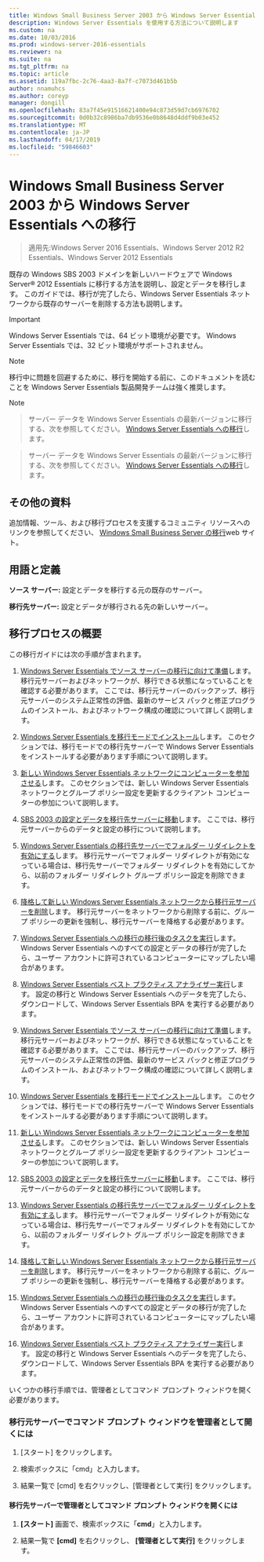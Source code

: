 ```yaml
---
title: Windows Small Business Server 2003 から Windows Server Essentials への移行
description: Windows Server Essentials を使用する方法について説明します
ms.custom: na
ms.date: 10/03/2016
ms.prod: windows-server-2016-essentials
ms.reviewer: na
ms.suite: na
ms.tgt_pltfrm: na
ms.topic: article
ms.assetid: 119a7fbc-2c76-4aa3-8a7f-c7073d461b5b
author: nnamuhcs
ms.author: coreyp
manager: dongill
ms.openlocfilehash: 83a7f45e91516621400e94c873d59d7cb6976702
ms.sourcegitcommit: 0d0b32c8986ba7db9536e0b8648d4ddf9b03e452
ms.translationtype: MT
ms.contentlocale: ja-JP
ms.lasthandoff: 04/17/2019
ms.locfileid: "59846603"
---
```

# <a name="migrate-windows-small-business-server-2003-to-windows-server-essentials"></a>Windows Small Business Server 2003 から Windows Server Essentials への移行

>適用先:Windows Server 2016 Essentials、Windows Server 2012 R2 Essentials、Windows Server 2012 Essentials

既存の Windows SBS 2003 ドメインを新しいハードウェアで Windows Server® 2012 Essentials に移行する方法を説明し、設定とデータを移行します。 このガイドでは、移行が完了したら、Windows Server Essentials ネットワークから既存のサーバーを削除する方法も説明します。  
  
> [!IMPORTANT]
>   Windows Server Essentials では、64 ビット環境が必要です。  Windows Server Essentials では、32 ビット環境がサポートされません。  
  
> [!NOTE]
>  移行中に問題を回避するために、移行を開始する前に、このドキュメントを読むことを Windows Server Essentials 製品開発チームは強く推奨します。  
  
> [!NOTE]

>  サーバー データを Windows Server Essentials の最新バージョンに移行する、次を参照してください。 [Windows Server Essentials への移行](Migrate-from-Previous-Versions-to-Windows-Server-Essentials-or-Windows-Server-Essentials-Experience.md)します。  

>  サーバー データを Windows Server Essentials の最新バージョンに移行する、次を参照してください。 [Windows Server Essentials への移行](../migrate/Migrate-from-Previous-Versions-to-Windows-Server-Essentials-or-Windows-Server-Essentials-Experience.md)します。  

  
## <a name="additional-resources"></a>その他の資料  
 追加情報、ツール、および移行プロセスを支援するコミュニティ リソースへのリンクを参照してください、 [Windows Small Business Server の移行](https://go.microsoft.com/fwlink/?LinkId=217520)web サイト。  
  
## <a name="terms-and-definitions"></a>用語と定義  
 **ソース サーバー:** 設定とデータを移行する元の既存のサーバー。  
  
 **移行先サーバー:** 設定とデータが移行される先の新しいサーバー。  
  
## <a name="migration-process-summary"></a>移行プロセスの概要  
 この移行ガイドには次の手順が含まれます。  
  

1.  [Windows Server Essentials でソース サーバーの移行に向けて準備](Prepare-your-Source-Server-for-Windows-Server-Essentials-migration.md)します。  移行元サーバーおよびネットワークが、移行できる状態になっていることを確認する必要があります。 ここでは、移行元サーバーのバックアップ、移行元サーバーのシステム正常性の評価、最新のサービス パックと修正プログラムのインストール、およびネットワーク構成の確認について詳しく説明します。  
  
2.  [Windows Server Essentials を移行モードでインストール](Install-Windows-Server-Essentials-in-migration-mode.md)します。  このセクションでは、移行モードでの移行先サーバーで Windows Server Essentials をインストールする必要があります手順について説明します。  
  
3.  [新しい Windows Server Essentials ネットワークにコンピューターを参加させる](Join-computers-to-the-new-Windows-Server-Essentials-network.md)します。  このセクションでは、新しい Windows Server Essentials ネットワークとグループ ポリシー設定を更新するクライアント コンピューターの参加について説明します。  
  
4.  [SBS 2003 の設定とデータを移行先サーバーに移動](Move-Windows-SBS-2003-settings-and-data-to-the-Destination-Server-for-Windows-Server-Essentials-migration.md)します。  ここでは、移行元サーバーからのデータと設定の移行について説明します。  
  
5.  [Windows Server Essentials の移行先サーバーでフォルダー リダイレクトを有効にする](Enable-folder-redirection-on-the-Windows-Server-Essentials-Destination-Server.md)します。  移行元サーバーでフォルダー リダイレクトが有効になっている場合は、移行先サーバーでフォルダー リダイレクトを有効にしてから、以前のフォルダー リダイレクト グループ ポリシー設定を削除できます。  
  
6.  [降格して新しい Windows Server Essentials ネットワークから移行元サーバーを削除](Demote-and-remove-the-Source-Server-from-the-new-Windows-Server-Essentials-network.md)します。  移行元サーバーをネットワークから削除する前に、グループ ポリシーの更新を強制し、移行元サーバーを降格する必要があります。  
  
7.  [Windows Server Essentials への移行の移行後のタスクを実行](Perform-post-migration-tasks-for-Windows-Server-Essentials-migration.md)します。  Windows Server Essentials へのすべての設定とデータの移行が完了したら、ユーザー アカウントに許可されているコンピューターにマップしたい場合があります。  
  
8.  [Windows Server Essentials ベスト プラクティス アナライザー実行](Run-the-Windows-Server-Essentials-Best-Practices-Analyzer.md)します。  設定の移行と Windows Server Essentials へのデータを完了したら、ダウンロードして、Windows Server Essentials BPA を実行する必要があります。  

1.  [Windows Server Essentials でソース サーバーの移行に向けて準備](../migrate/Prepare-your-Source-Server-for-Windows-Server-Essentials-migration.md)します。  移行元サーバーおよびネットワークが、移行できる状態になっていることを確認する必要があります。 ここでは、移行元サーバーのバックアップ、移行元サーバーのシステム正常性の評価、最新のサービス パックと修正プログラムのインストール、およびネットワーク構成の確認について詳しく説明します。  
  
2.  [Windows Server Essentials を移行モードでインストール](../migrate/Install-Windows-Server-Essentials-in-migration-mode.md)します。  このセクションでは、移行モードでの移行先サーバーで Windows Server Essentials をインストールする必要があります手順について説明します。  
  
3.  [新しい Windows Server Essentials ネットワークにコンピューターを参加させる](../migrate/Join-computers-to-the-new-Windows-Server-Essentials-network.md)します。  このセクションでは、新しい Windows Server Essentials ネットワークとグループ ポリシー設定を更新するクライアント コンピューターの参加について説明します。  
  
4.  [SBS 2003 の設定とデータを移行先サーバーに移動](../migrate/Move-Windows-SBS-2003-settings-and-data-to-the-Destination-Server-for-Windows-Server-Essentials-migration.md)します。  ここでは、移行元サーバーからのデータと設定の移行について説明します。  
  
5.  [Windows Server Essentials の移行先サーバーでフォルダー リダイレクトを有効にする](../migrate/Enable-folder-redirection-on-the-Windows-Server-Essentials-Destination-Server.md)します。  移行元サーバーでフォルダー リダイレクトが有効になっている場合は、移行先サーバーでフォルダー リダイレクトを有効にしてから、以前のフォルダー リダイレクト グループ ポリシー設定を削除できます。  
  
6.  [降格して新しい Windows Server Essentials ネットワークから移行元サーバーを削除](../migrate/Demote-and-remove-the-Source-Server-from-the-new-Windows-Server-Essentials-network.md)します。  移行元サーバーをネットワークから削除する前に、グループ ポリシーの更新を強制し、移行元サーバーを降格する必要があります。  
  
7.  [Windows Server Essentials への移行の移行後のタスクを実行](../migrate/Perform-post-migration-tasks-for-Windows-Server-Essentials-migration.md)します。  Windows Server Essentials へのすべての設定とデータの移行が完了したら、ユーザー アカウントに許可されているコンピューターにマップしたい場合があります。  
  
8.  [Windows Server Essentials ベスト プラクティス アナライザー実行](../migrate/Run-the-Windows-Server-Essentials-Best-Practices-Analyzer.md)します。  設定の移行と Windows Server Essentials へのデータを完了したら、ダウンロードして、Windows Server Essentials BPA を実行する必要があります。  

  
 いくつかの移行手順では、管理者としてコマンド プロンプト ウィンドウを開く必要があります。  
  
###  <a name="BKMK_OpenACommandPromptAsAdmin"></a> 移行元サーバーでコマンド プロンプト ウィンドウを管理者として開くには  
  
1.  [スタート] をクリックします。  
  
2.  検索ボックスに「cmd」と入力します。  
  
3.  結果一覧で [cmd] を右クリックし、[管理者として実行] をクリックします。  
  
#### <a name="to-open-a-command-prompt-window-on-the-destination-server-as-an-administrator"></a>移行先サーバーで管理者としてコマンド プロンプト ウィンドウを開くには  
  
1.  **[スタート]** 画面で、検索ボックスに「**cmd**」と入力します。  
  
2.  結果一覧で **[cmd]** を右クリックし、 **[管理者として実行]** をクリックします。
